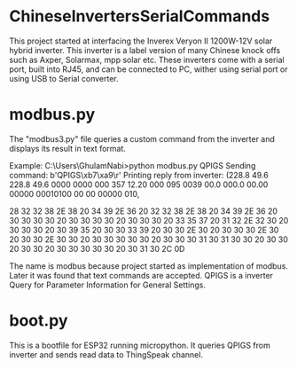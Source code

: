 # ChineseInvertersSerialCommands
This project started at interfacing the Inverex Veryon II 1200W-12V solar hybrid inverter. This inverter is a label version of many Chinese knock offs such as Axper, Solarmax, mpp solar etc. 
These inverters come with a serial port, built into RJ45, and can be connected to PC, wither using serial port or using USB to Serial converter.

# modbus.py
The "modbus3.py" file queries a custom command from the inverter and displays its result in text format.

Example: 
C:\Users\GhulamNabi>python modbus.py QPIGS
Sending command:
b'QPIGS\xb7\xa9\r'
Printing reply from inverter:
(228.8 49.6 228.8 49.6 0000 0000 000 357 12.20 000 095 0039 00.0 000.0 00.00 00000 00010100 00 00 00000 010,

28 32 32 38 2E 38 20 34 39 2E 36 20 32 32 38 2E 38 20 34 39 2E 36 20 30 30 30 30 20 30 30 30 30 20 30 30 30 20 33 35 37 20 31 32 2E 32 30 20 30 30 30 20 30 39 35 20 30 30 33 39 20 30 30 2E 30 20 30 30 30 2E 30 20 30 30 2E 30 30 20 30 30 30 30 30 20 30 30 30 31 30 31 30 30 20 30 30 20 30 30 20 30 30 30 30 30 20 30 31 30 2C 0D


The name is modbus because project started as implementation of modbus. Later it was found that text commands are accepted. QPIGS is a inverter Query for Parameter Information for General Settings. 

# boot.py
This is a bootfile for ESP32 running micropython. It queries QPIGS from inverter and sends read data to ThingSpeak channel.
